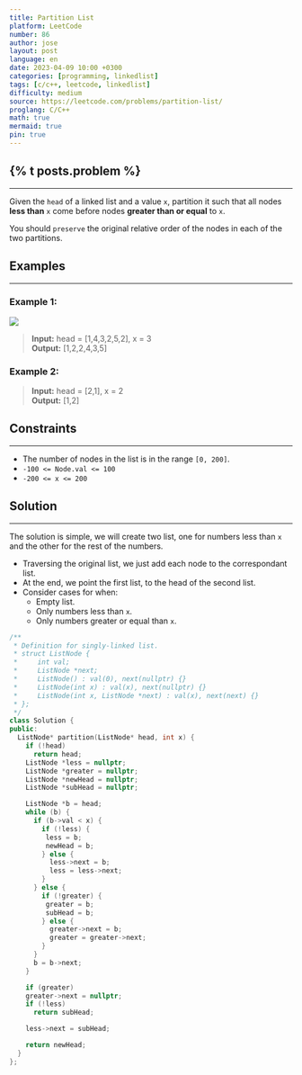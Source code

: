 ```yaml
---
title: Partition List
platform: LeetCode
number: 86
author: jose
layout: post
language: en
date: 2023-04-09 10:00 +0300
categories: [programming, linkedlist]
tags: [c/c++, leetcode, linkedlist]
difficulty: medium
source: https://leetcode.com/problems/partition-list/
proglang: C/C++
math: true
mermaid: true
pin: true
---
```

## {% t posts.problem %}
---
Given the `head` of a linked list and a value `x`, partition it such that all nodes **less than** `x` come before nodes **greater than or equal** to `x`.

You should `preserve` the original relative order of the nodes in each of the two partitions.

## Examples
---
### **Example 1:**
<img src="https://assets.leetcode.com/uploads/2021/01/04/partition.jpg" />  

>**Input:** head = [1,4,3,2,5,2], x = 3  
>**Output:** [1,2,2,4,3,5]  

### **Example 2:**
>**Input:** head = [2,1], x = 2  
>**Output:** [1,2]  

## Constraints
---
- The number of nodes in the list is in the range `[0, 200]`.  
- `-100 <= Node.val <= 100`  
- `-200 <= x <= 200`  

## Solution
---
The solution is simple, we will create two list, one for numbers less than `x` and the other for the rest of the numbers.  
- Traversing the original list, we just add each node to the correspondant list.  
- At the end, we point the first list, to the head of the second list.  
- Consider cases for when:
  - Empty list.  
  - Only numbers less than `x`.  
  - Only numbers greater or equal than `x`.  

```c++
/**
 * Definition for singly-linked list.
 * struct ListNode {
 *     int val;
 *     ListNode *next;
 *     ListNode() : val(0), next(nullptr) {}
 *     ListNode(int x) : val(x), next(nullptr) {}
 *     ListNode(int x, ListNode *next) : val(x), next(next) {}
 * };
 */
class Solution {
public:
  ListNode* partition(ListNode* head, int x) {
    if (!head)
      return head;
    ListNode *less = nullptr;
    ListNode *greater = nullptr;
    ListNode *newHead = nullptr;
    ListNode *subHead = nullptr;

    ListNode *b = head;
    while (b) {
      if (b->val < x) {
        if (!less) {
         less = b;
         newHead = b;
        } else {
          less->next = b;
          less = less->next;
        }
      } else {
        if (!greater) {
         greater = b;
         subHead = b;
        } else {
          greater->next = b;
          greater = greater->next;
        }
      }
      b = b->next;
    }

    if (greater)
    greater->next = nullptr;
    if (!less)
      return subHead;

    less->next = subHead;

    return newHead;
  }
};
```
